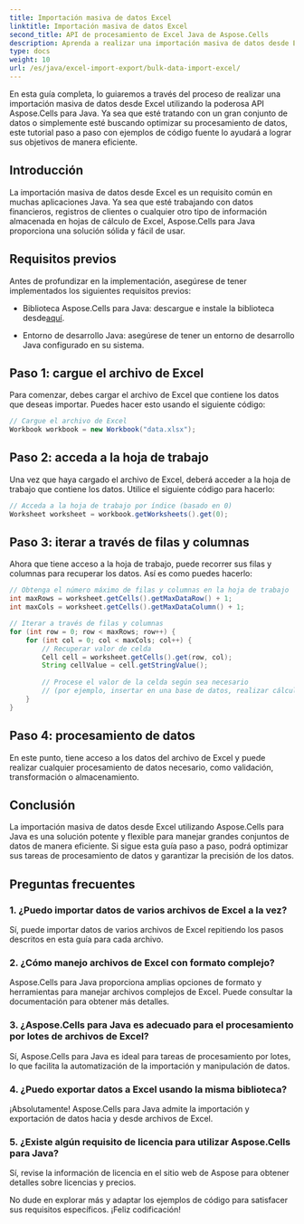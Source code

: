 ```yaml
---
title: Importación masiva de datos Excel
linktitle: Importación masiva de datos Excel
second_title: API de procesamiento de Excel Java de Aspose.Cells
description: Aprenda a realizar una importación masiva de datos desde Excel utilizando Aspose.Cells para la API de Java. Agilice su procesamiento de datos con esta guía paso a paso.
type: docs
weight: 10
url: /es/java/excel-import-export/bulk-data-import-excel/
---
```


En esta guía completa, lo guiaremos a través del proceso de realizar una importación masiva de datos desde Excel utilizando la poderosa API Aspose.Cells para Java. Ya sea que esté tratando con un gran conjunto de datos o simplemente esté buscando optimizar su procesamiento de datos, este tutorial paso a paso con ejemplos de código fuente lo ayudará a lograr sus objetivos de manera eficiente.

## Introducción

La importación masiva de datos desde Excel es un requisito común en muchas aplicaciones Java. Ya sea que esté trabajando con datos financieros, registros de clientes o cualquier otro tipo de información almacenada en hojas de cálculo de Excel, Aspose.Cells para Java proporciona una solución sólida y fácil de usar.

## Requisitos previos

Antes de profundizar en la implementación, asegúrese de tener implementados los siguientes requisitos previos:

-  Biblioteca Aspose.Cells para Java: descargue e instale la biblioteca desde[aquí](https://releases.aspose.com/cells/java/).

- Entorno de desarrollo Java: asegúrese de tener un entorno de desarrollo Java configurado en su sistema.

## Paso 1: cargue el archivo de Excel

Para comenzar, debes cargar el archivo de Excel que contiene los datos que deseas importar. Puedes hacer esto usando el siguiente código:

```java
// Cargue el archivo de Excel
Workbook workbook = new Workbook("data.xlsx");
```

## Paso 2: acceda a la hoja de trabajo

Una vez que haya cargado el archivo de Excel, deberá acceder a la hoja de trabajo que contiene los datos. Utilice el siguiente código para hacerlo:

```java
// Acceda a la hoja de trabajo por índice (basado en 0)
Worksheet worksheet = workbook.getWorksheets().get(0);
```

## Paso 3: iterar a través de filas y columnas

Ahora que tiene acceso a la hoja de trabajo, puede recorrer sus filas y columnas para recuperar los datos. Así es como puedes hacerlo:

```java
// Obtenga el número máximo de filas y columnas en la hoja de trabajo
int maxRows = worksheet.getCells().getMaxDataRow() + 1;
int maxCols = worksheet.getCells().getMaxDataColumn() + 1;

// Iterar a través de filas y columnas
for (int row = 0; row < maxRows; row++) {
    for (int col = 0; col < maxCols; col++) {
        // Recuperar valor de celda
        Cell cell = worksheet.getCells().get(row, col);
        String cellValue = cell.getStringValue();
        
        // Procese el valor de la celda según sea necesario
        // (por ejemplo, insertar en una base de datos, realizar cálculos, etc.)
    }
}
```

## Paso 4: procesamiento de datos

En este punto, tiene acceso a los datos del archivo de Excel y puede realizar cualquier procesamiento de datos necesario, como validación, transformación o almacenamiento.

## Conclusión

La importación masiva de datos desde Excel utilizando Aspose.Cells para Java es una solución potente y flexible para manejar grandes conjuntos de datos de manera eficiente. Si sigue esta guía paso a paso, podrá optimizar sus tareas de procesamiento de datos y garantizar la precisión de los datos.

## Preguntas frecuentes

### 1. ¿Puedo importar datos de varios archivos de Excel a la vez?

Sí, puede importar datos de varios archivos de Excel repitiendo los pasos descritos en esta guía para cada archivo.

### 2. ¿Cómo manejo archivos de Excel con formato complejo?

Aspose.Cells para Java proporciona amplias opciones de formato y herramientas para manejar archivos complejos de Excel. Puede consultar la documentación para obtener más detalles.

### 3. ¿Aspose.Cells para Java es adecuado para el procesamiento por lotes de archivos de Excel?

Sí, Aspose.Cells para Java es ideal para tareas de procesamiento por lotes, lo que facilita la automatización de la importación y manipulación de datos.

### 4. ¿Puedo exportar datos a Excel usando la misma biblioteca?

¡Absolutamente! Aspose.Cells para Java admite la importación y exportación de datos hacia y desde archivos de Excel.

### 5. ¿Existe algún requisito de licencia para utilizar Aspose.Cells para Java?

Sí, revise la información de licencia en el sitio web de Aspose para obtener detalles sobre licencias y precios.

No dude en explorar más y adaptar los ejemplos de código para satisfacer sus requisitos específicos. ¡Feliz codificación!